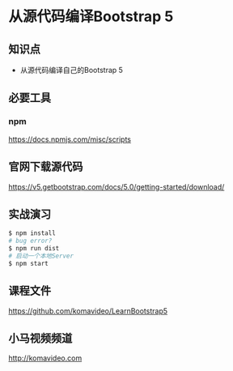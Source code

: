 从源代码编译Bootstrap 5
======================

## 知识点

* 从源代码编译自己的Bootstrap 5

## 必要工具

### npm

https://docs.npmjs.com/misc/scripts

## 官网下载源代码

https://v5.getbootstrap.com/docs/5.0/getting-started/download/

## 实战演习

~~~bash
$ npm install
# bug error?
$ npm run dist
# 启动一个本地Server
$ npm start
~~~

## 课程文件

https://github.com/komavideo/LearnBootstrap5

## 小马视频频道

http://komavideo.com

